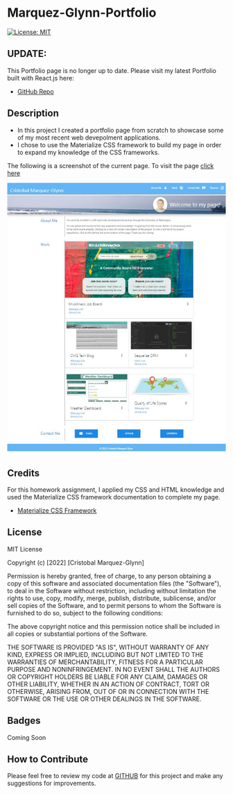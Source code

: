 # Marquez-Glynn-Portfolio
[![License: MIT](https://img.shields.io/badge/License-MIT-yellow.svg)](https://opensource.org/licenses/MIT)  

## UPDATE: 
This Portfolio page is no longer up to date. Please visit my latest Portfolio built with React.js here:
- [GitHub Repo](https://github.com/CM-GDev/react-cmg-dev-portfolio)

## Description
- In this project I created a portfolio page from scratch to showcase some of my most recent web devepolment applications. 
- I chose to use the Materialize CSS framework to build my page in order to expand my knowledge of the CSS frameworks. 

The following is a screenshot of the current page. To visit the page [click here](https://cm-gdev.github.io/Marquez-Glynn-Porfolio/)  

![Desktop Page](/assets/images/Portfolio.JPG)


## Credits
For this homework assignment, I applied my CSS and HTML knowledge and used the Materialize CSS framework documentation to complete my page.

- [Materialize CSS Framework](https://materializecss.com/) 

## License
MIT License

Copyright (c) [2022] [Cristobal Marquez-Glynn]

Permission is hereby granted, free of charge, to any person obtaining a copy
of this software and associated documentation files (the "Software"), to deal
in the Software without restriction, including without limitation the rights
to use, copy, modify, merge, publish, distribute, sublicense, and/or sell
copies of the Software, and to permit persons to whom the Software is
furnished to do so, subject to the following conditions:

The above copyright notice and this permission notice shall be included in all
copies or substantial portions of the Software.

THE SOFTWARE IS PROVIDED "AS IS", WITHOUT WARRANTY OF ANY KIND, EXPRESS OR
IMPLIED, INCLUDING BUT NOT LIMITED TO THE WARRANTIES OF MERCHANTABILITY,
FITNESS FOR A PARTICULAR PURPOSE AND NONINFRINGEMENT. IN NO EVENT SHALL THE
AUTHORS OR COPYRIGHT HOLDERS BE LIABLE FOR ANY CLAIM, DAMAGES OR OTHER
LIABILITY, WHETHER IN AN ACTION OF CONTRACT, TORT OR OTHERWISE, ARISING FROM,
OUT OF OR IN CONNECTION WITH THE SOFTWARE OR THE USE OR OTHER DEALINGS IN THE
SOFTWARE.


## Badges
Coming Soon


## How to Contribute
Please feel free to review my code at [GITHUB](https://github.com/CM-GDev/Marquez-Glynn-Porfolio) for this project and make any suggestions for improvements.